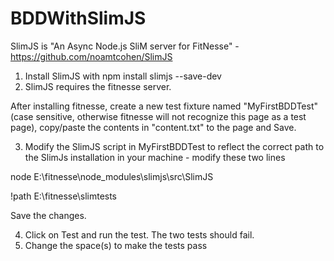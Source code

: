 # BDDWithSlimJS
SlimJS is "An Async Node.js SliM server for FitNesse" - https://github.com/noamtcohen/SlimJS

1. Install SlimJS with npm install slimjs --save-dev
2. SlimJS requires the fitnesse server. 

After installing fitnesse, create a new test fixture named "MyFirstBDDTest"(case sensitive, otherwise fitnesse will not recognize this page as a test page), copy/paste the contents in "content.txt" to the page and Save.

3. Modify the SlimJS script in MyFirstBDDTest to reflect the correct path to the SlimJs installation in your machine - modify these two lines

node E:\fitnesse\node_modules\slimjs\src\SlimJS

!path E:\fitnesse\slimtests

Save the changes.

4. Click on Test and run the test. The two tests should fail.
5. Change the space(s) to make the tests pass

